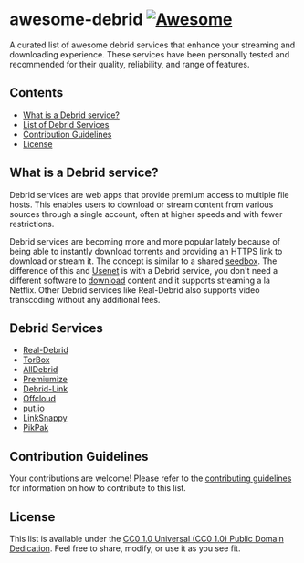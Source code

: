 # awesome-debrid [![Awesome](https://awesome.re/badge.svg)](https://awesome.re)

A curated list of awesome debrid services that enhance your streaming and downloading experience. These services have been personally tested and recommended for their quality, reliability, and range of features.

## Contents
- [What is a Debrid service?](#what-is-a-debrid-service)
- [List of Debrid Services](#list-of-debrid-services)
- [Contribution Guidelines](#contribution-guidelines)
- [License](#license)

## What is a Debrid service?
Debrid services are web apps that provide premium access to multiple file hosts. This enables users to download or stream content from various sources through a single account, often at higher speeds and with fewer restrictions.

Debrid services are becoming more and more popular lately because of being able to instantly download torrents and providing an HTTPS link to download or stream it. The concept is similar to a shared [seedbox](https://en.wikipedia.org/wiki/Seedbox). The difference of this and [Usenet](https://en.wikipedia.org/wiki/Usenet) is with a Debrid service, you don't need a different software to [download](https://nzbget.net/) content and it supports streaming a la Netflix. Other Debrid services like Real-Debrid also supports video transcoding without any additional fees.

## Debrid Services

- [Real-Debrid](https://real-debrid.com/)
- [TorBox](https://torbox.app/)
- [AllDebrid](https://alldebrid.com/)
- [Premiumize](https://www.premiumize.me/)
- [Debrid-Link](https://debrid-link.com/)
- [Offcloud](https://offcloud.com/)
- [put.io](https://put.io/)
- [LinkSnappy](https://linksnappy.com/)
- [PikPak](https://mypikpak.com/)

## Contribution Guidelines
Your contributions are welcome! Please refer to the [contributing guidelines](contributing.md) for information on how to contribute to this list.

## License
This list is available under the [CC0 1.0 Universal (CC0 1.0) Public Domain Dedication](https://creativecommons.org/publicdomain/zero/1.0/). Feel free to share, modify, or use it as you see fit.
